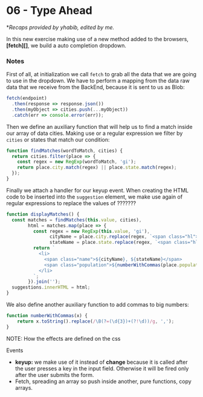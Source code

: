# 06 - Type Ahead

**Recaps provided by yhabib, edited by me.*

In this new exercise making use of a new method added to the browsers, **[fetch][]**, we build a auto completion dropdown.

### Notes
First of all, at initialization we call ```fetch``` to grab all the data that we are going to use in the dropdown. We have to perform a mapping from the data raw data that we receive from the BackEnd, because it is sent to us as Blob:

```javascript
fetch(endpoint)
  .then(response => response.json())
  .then(myObject => cities.push(...myObject))
  .catch(err => console.error(err));
```

Then we define an auxiliary function that will help us to find a match inside our array of data cities. Making use or a regular expression we filter by ```cities``` or states that match our condition:

```javascript
function findMatches(wordToMatch, cities) {
  return cities.filter(place => {
    const regex = new RegExp(wordToMatch, 'gi');
    return place.city.match(regex) || place.state.match(regex); 
  });
}
```

Finally we attach a handler for our keyup event. When creating the HTML code to be inserted into the ```suggestion``` element, we make use again of regular expressions to replace the values of ???????

```javascript
function displayMatches() {
  const matches = findMatches(this.value, cities),
        html = matches.map(place => {
          const regex = new RegExp(this.value, 'gi'),
                cityName = place.city.replace(regex, `<span class="hl">${this.value}</span>`),
                stateName = place.state.replace(regex, `<span class="hl">${this.value}</span>`);
          return `
            <li>
              <span class="name">${cityName}, ${stateName}</span>
              <span class="population">${numberWithCommas(place.population)}</span>
            </li>
          `;
        }).join('');
  suggestions.innerHTML = html;
}
```

We also define another auxiliary function to add commas to big numbers:

```javascript
function numberWithCommas(x) {
	return x.toString().replace(/\B(?=(\d{3})+(?!\d))/g, ',');
}
```

NOTE: How the effects are defined on the css

Events
- **keyup:** we make use of it instead of **change** because it is called after the user presses a key in the input field. Otherwise it will be fired only after the user submits the form.
- Fetch, spreading an array so push inside another, pure functions, copy arrays.